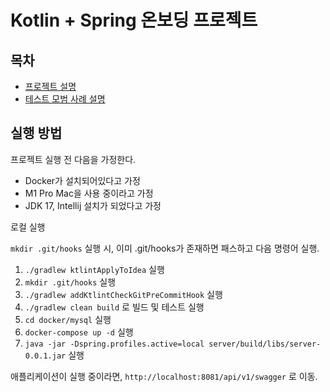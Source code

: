 # Kotlin + Spring 온보딩 프로젝트 

## 목차

- [프로젝트 설명](description/project-description.md)
- [테스트 모범 사례 설명](description/test-description.md)

## 실행 방법

프로젝트 실행 전 다음을 가정한다.

- Docker가 설치되어있다고 가정
- M1 Pro Mac을 사용 중이라고 가정
- JDK 17, Intellij 설치가 되었다고 가정

로컬 실행

```mkdir .git/hooks``` 실행 시, 이미 .git/hooks가 존재하면 패스하고 다음 명령어 실행.

1. ```./gradlew ktlintApplyToIdea``` 실행
2. ```mkdir .git/hooks``` 실행
3. ```./gradlew addKtlintCheckGitPreCommitHook``` 실행
4. ```./gradlew clean build``` 로 빌드 및 테스트 실행
5. ```cd docker/mysql``` 실행
6. ```docker-compose up -d``` 실행
7. ```java -jar -Dspring.profiles.active=local server/build/libs/server-0.0.1.jar``` 실행

애플리케이션이 실행 중이라면, ```http://localhost:8081/api/v1/swagger``` 로 이동.
